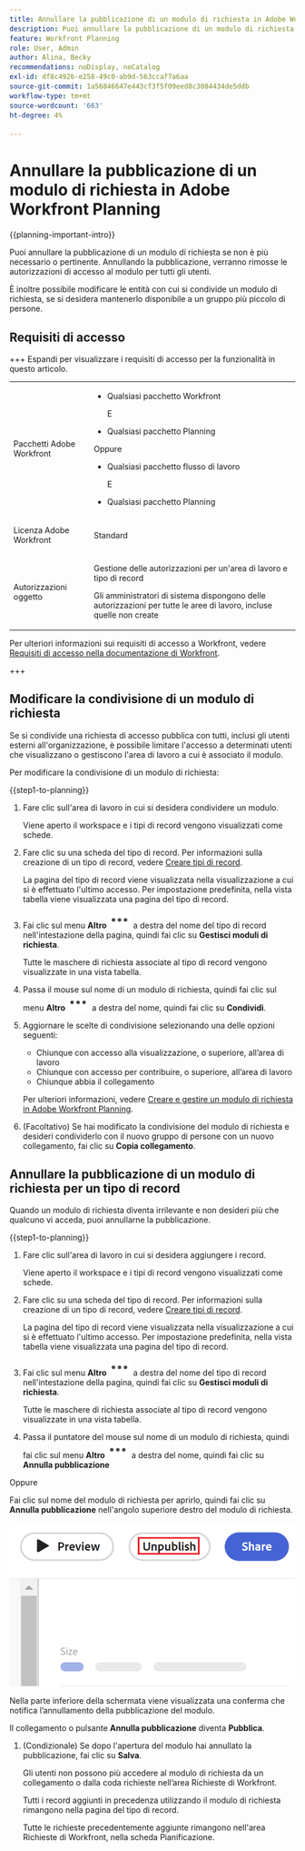 ```yaml
---
title: Annullare la pubblicazione di un modulo di richiesta in Adobe Workfront Planning
description: Puoi annullare la pubblicazione di un modulo di richiesta se non è più necessario o pertinente. Annullando la pubblicazione, verranno rimosse le autorizzazioni di accesso al modulo per tutti gli utenti.
feature: Workfront Planning
role: User, Admin
author: Alina, Becky
recommendations: noDisplay, noCatalog
exl-id: df8c4926-e258-49c0-ab9d-563ccaf7a6aa
source-git-commit: 1a56846647e443cf3f5f09eed8c3084434de5ddb
workflow-type: tm+mt
source-wordcount: '663'
ht-degree: 4%

---
```


# Annullare la pubblicazione di un modulo di richiesta in Adobe Workfront Planning


<!--take Preview and Production references at Production time-->

<!--

<span class="preview">The highlighted information on this page refers to functionality not yet generally available. It is available only in the Preview environment for all customers. After the monthly releases to Production, the same features are also available in the Production environment for customers who enabled fast releases. </span>   

<span class="preview">For information about fast releases, see [Enable or disable fast releases for your organization](/help/quicksilver/administration-and-setup/set-up-workfront/configure-system-defaults/enable-fast-release-process.md). </span>

-->

{{planning-important-intro}}

Puoi annullare la pubblicazione di un modulo di richiesta se non è più necessario o pertinente. Annullando la pubblicazione, verranno rimosse le autorizzazioni di accesso al modulo per tutti gli utenti.

È inoltre possibile modificare le entità con cui si condivide un modulo di richiesta, se si desidera mantenerlo disponibile a un gruppo più piccolo di persone.

## Requisiti di accesso

+++ Espandi per visualizzare i requisiti di accesso per la funzionalità in questo articolo. 

<table style="table-layout:auto"> 
<col> 
</col> 
<col> 
</col> 
<tbody> 
<tr> 
   <td role="rowheader"><p>Pacchetti Adobe Workfront</p></td> 
   <td> 
<ul><li><p>Qualsiasi pacchetto Workfront</p></li>
E
<li><p>Qualsiasi pacchetto Planning</p></li></ul>
Oppure
<ul><li><p>Qualsiasi pacchetto flusso di lavoro</p></li>
E
<li><p>Qualsiasi pacchetto Planning</p></li></ul>
   </td> </tr>

</tr> 
  <tr> 
   <td role="rowheader"><p>Licenza Adobe Workfront</p></td> 
   <td><p>Standard</p> 
  </td> 
  </tr> 
  <tr> 
   <td role="rowheader"><p>Autorizzazioni oggetto</p></td> 
   <td>   <p>Gestione delle autorizzazioni per un'area di lavoro e tipo di record</a> </p>  
   <p>Gli amministratori di sistema dispongono delle autorizzazioni per tutte le aree di lavoro, incluse quelle non create</p>  </td> 
  </tr>  
</tbody> 
</table>

Per ulteriori informazioni sui requisiti di accesso a Workfront, vedere [Requisiti di accesso nella documentazione di Workfront](/help/quicksilver/administration-and-setup/add-users/access-levels-and-object-permissions/access-level-requirements-in-documentation.md).

+++

## Modificare la condivisione di un modulo di richiesta

Se si condivide una richiesta di accesso pubblica con tutti, inclusi gli utenti esterni all&#39;organizzazione, è possibile limitare l&#39;accesso a determinati utenti che visualizzano o gestiscono l&#39;area di lavoro a cui è associato il modulo.

Per modificare la condivisione di un modulo di richiesta:

{{step1-to-planning}}

1. Fare clic sull&#39;area di lavoro in cui si desidera condividere un modulo.

   Viene aperto il workspace e i tipi di record vengono visualizzati come schede.

1. Fare clic su una scheda del tipo di record. Per informazioni sulla creazione di un tipo di record, vedere [Creare tipi di record](/help/quicksilver/planning/architecture/create-record-types.md).

   La pagina del tipo di record viene visualizzata nella visualizzazione a cui si è effettuato l&#39;ultimo accesso. Per impostazione predefinita, nella vista tabella viene visualizzata una pagina del tipo di record.

1. Fai clic sul menu **Altro** ![Altro menu](assets/more-menu.png) a destra del nome del tipo di record nell&#39;intestazione della pagina, quindi fai clic su **Gestisci moduli di richiesta**.

   Tutte le maschere di richiesta associate al tipo di record vengono visualizzate in una vista tabella.
1. Passa il mouse sul nome di un modulo di richiesta, quindi fai clic sul menu **Altro** ![Altro menu](assets/more-menu.png) a destra del nome, quindi fai clic su **Condividi**.
1. Aggiornare le scelte di condivisione selezionando una delle opzioni seguenti:

   * Chiunque con accesso alla visualizzazione, o superiore, all’area di lavoro
   * Chiunque con accesso per contribuire, o superiore, all’area di lavoro
   * Chiunque abbia il collegamento

   Per ulteriori informazioni, vedere [Creare e gestire un modulo di richiesta in Adobe Workfront Planning](/help/quicksilver/planning/requests/create-request-form.md).
1. (Facoltativo) Se hai modificato la condivisione del modulo di richiesta e desideri condividerlo con il nuovo gruppo di persone con un nuovo collegamento, fai clic su **Copia collegamento**.

## Annullare la pubblicazione di un modulo di richiesta per un tipo di record

Quando un modulo di richiesta diventa irrilevante e non desideri più che qualcuno vi acceda, puoi annullarne la pubblicazione.

{{step1-to-planning}}

1. Fare clic sull&#39;area di lavoro in cui si desidera aggiungere i record.

   Viene aperto il workspace e i tipi di record vengono visualizzati come schede.

1. Fare clic su una scheda del tipo di record. Per informazioni sulla creazione di un tipo di record, vedere [Creare tipi di record](/help/quicksilver/planning/architecture/create-record-types.md).

   La pagina del tipo di record viene visualizzata nella visualizzazione a cui si è effettuato l&#39;ultimo accesso. Per impostazione predefinita, nella vista tabella viene visualizzata una pagina del tipo di record.

1. Fai clic sul menu **Altro** ![Altro menu](assets/more-menu.png) a destra del nome del tipo di record nell&#39;intestazione della pagina, quindi fai clic su **Gestisci moduli di richiesta**.

   Tutte le maschere di richiesta associate al tipo di record vengono visualizzate in una vista tabella.
1. Passa il puntatore del mouse sul nome di un modulo di richiesta, quindi fai clic sul menu **Altro** ![Altro menu](assets/more-menu.png) a destra del nome, quindi fai clic su **Annulla pubblicazione**

Oppure

Fai clic sul nome del modulo di richiesta per aprirlo, quindi fai clic su **Annulla pubblicazione** nell&#39;angolo superiore destro del modulo di richiesta.

![Pulsante Annulla pubblicazione evidenziato](assets/unpublish-button-highlighted.png)

Nella parte inferiore della schermata viene visualizzata una conferma che notifica l’annullamento della pubblicazione del modulo.

Il collegamento o pulsante **Annulla pubblicazione** diventa **Pubblica**.

1. (Condizionale) Se dopo l&#39;apertura del modulo hai annullato la pubblicazione, fai clic su **Salva**.

   Gli utenti non possono più accedere al modulo di richiesta da un collegamento o dalla coda richieste nell’area Richieste di Workfront.

   Tutti i record aggiunti in precedenza utilizzando il modulo di richiesta rimangono nella pagina del tipo di record.

   Tutte le richieste precedentemente aggiunte rimangono nell&#39;area Richieste di Workfront, nella scheda Pianificazione.
